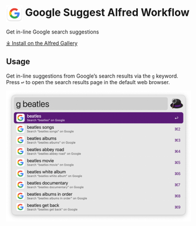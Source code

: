 # <img src='Workflow/icon.png' width='45' align='center' alt='icon'> Google Suggest Alfred Workflow

Get in-line Google search suggestions

[⤓ Install on the Alfred Gallery](https://alfred.app/workflows/alfredapp/google-suggest)

## Usage

Get in-line suggestions from Google’s search results via the `g` keyword. Press <kbd>↩&#xFE0E;</kbd> to open the search results page in the default web browser.

![Google in-line results](Workflow/images/about/google-search-results.png)
